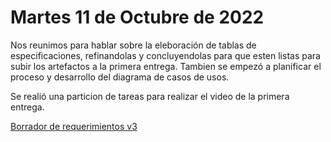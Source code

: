 # Martes 11 de Octubre de 2022

Nos reunimos para hablar sobre la eleboración de tablas de especificaciones, refinandolas y concluyendolas para que esten listas para subir los artefactos a la primera entrega. Tambien se empezó a planificar el proceso y desarrollo del diagrama de casos de usos.

Se realió una particion de tareas para realizar el video de la primera entrega. 
<br>

[Borrador de requerimientos v3](%5BBorrador%20v3%5D%20Requerimientos%20Servicio-Cafeter%C3%ADa.pdf)

